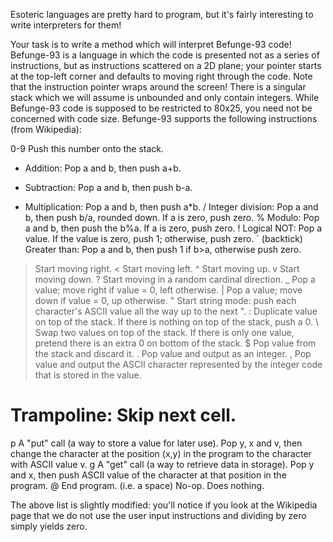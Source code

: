 Esoteric languages are pretty hard to program, but it's fairly interesting to write interpreters for them!

Your task is to write a method which will interpret Befunge-93 code! Befunge-93 is a language in which the code is presented not as a series of instructions, but as instructions scattered on a 2D plane; your pointer starts at the top-left corner and defaults to moving right through the code. Note that the instruction pointer wraps around the screen! There is a singular stack which we will assume is unbounded and only contain integers. While Befunge-93 code is supposed to be restricted to 80x25, you need not be concerned with code size. Befunge-93 supports the following instructions (from Wikipedia):

0-9 Push this number onto the stack.
+ Addition: Pop a and b, then push a+b.
- Subtraction: Pop a and b, then push b-a.
* Multiplication: Pop a and b, then push a*b.
/ Integer division: Pop a and b, then push b/a, rounded down. If a is zero, push zero.
% Modulo: Pop a and b, then push the b%a. If a is zero, push zero.
! Logical NOT: Pop a value. If the value is zero, push 1; otherwise, push zero.
` (backtick) Greater than: Pop a and b, then push 1 if b>a, otherwise push zero.
> Start moving right.
< Start moving left.
^ Start moving up.
v Start moving down.
? Start moving in a random cardinal direction.
_ Pop a value; move right if value = 0, left otherwise.
| Pop a value; move down if value = 0, up otherwise.
" Start string mode: push each character's ASCII value all the way up to the next ".
: Duplicate value on top of the stack. If there is nothing on top of the stack, push a 0.
\ Swap two values on top of the stack. If there is only one value, pretend there is an extra 0 on bottom of the stack.
$ Pop value from the stack and discard it.
. Pop value and output as an integer.
, Pop value and output the ASCII character represented by the integer code that is stored in the value.
# Trampoline: Skip next cell.
p A "put" call (a way to store a value for later use). Pop y, x and v, then change the character at the position (x,y) in the program to the character with ASCII value v.
g A "get" call (a way to retrieve data in storage). Pop y and x, then push ASCII value of the character at that position in the program.
@ End program.
  (i.e. a space) No-op. Does nothing.

The above list is slightly modified: you'll notice if you look at the Wikipedia page that we do not use the user input instructions and dividing by zero simply yields zero.